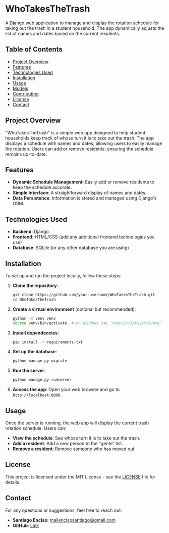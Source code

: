 # WhoTakesTheTrash

A Django web application to manage and display the rotation schedule for taking out the trash in a student household. The app dynamically adjusts the list of names and dates based on the current residents.

## Table of Contents

- [Project Overview](#project-overview)
- [Features](#features)
- [Technologies Used](#technologies-used)
- [Installation](#installation)
- [Usage](#usage)
- [Models](#models)
- [Contributing](#contributing)
- [License](#license)
- [Contact](#contact)

## Project Overview

"WhoTakesTheTrash" is a simple web app designed to help student households keep track of whose turn it is to take out the trash. The app displays a schedule with names and dates, allowing users to easily manage the rotation. Users can add or remove residents, ensuring the schedule remains up-to-date.

## Features

- **Dynamic Schedule Management**: Easily add or remove residents to keep the schedule accurate.
- **Simple Interface**: A straightforward display of names and dates.
- **Data Persistence**: Information is stored and managed using Django's ORM.

## Technologies Used

- **Backend**: Django
- **Frontend**: HTML/CSS (add any additional frontend technologies you use)
- **Database**: SQLite (or any other database you are using)


## Installation

To set up and run the project locally, follow these steps:

1. **Clone the repository**:
   ```bash
   git clone https://github.com/your-username/WhoTakesTheTrash.git
   cd WhoTakesTheTrash
   ```

2. **Create a virtual environment** (optional but recommended):
   ```bash
   python -m venv venv
   source venv/bin/activate  # On Windows use `venv\Scripts\activate`
   ```

3. **Install dependencies**:
   ```bash
   pip install -r requirements.txt
   ```

4. **Set up the database**:
   ```bash
   python manage.py migrate
   ```

5. **Run the server**:
   ```bash
   python manage.py runserver
   ```

6. **Access the app**:
   Open your web browser and go to `http://localhost:8000`.

## Usage

Once the server is running, the web app will display the current trash rotation schedule. Users can:

- **View the schedule**: See whose turn it is to take out the trash.
- **Add a resident**: Add a new person to the "gente" list.
- **Remove a resident**: Remove someone who has moved out.


## License

This project is licensed under the MIT License - see the [LICENSE](LICENSE) file for details.

## Contact

For any questions or suggestions, feel free to reach out:

- **Santiago Enciso**: mailencisosantiago@gmail.com
- **GitHub**: [Link](https://github.com/Dogeon0)


